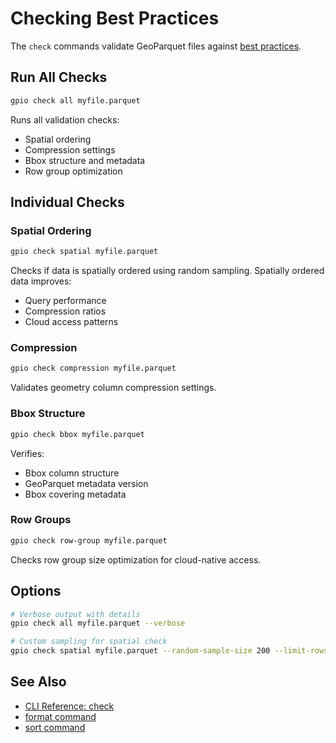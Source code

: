 # Checking Best Practices

The `check` commands validate GeoParquet files against [best practices](https://github.com/opengeospatial/geoparquet/pull/254/files).

## Run All Checks

```bash
gpio check all myfile.parquet
```

Runs all validation checks:

- Spatial ordering
- Compression settings
- Bbox structure and metadata
- Row group optimization

## Individual Checks

### Spatial Ordering

```bash
gpio check spatial myfile.parquet
```

Checks if data is spatially ordered using random sampling. Spatially ordered data improves:

- Query performance
- Compression ratios
- Cloud access patterns

### Compression

```bash
gpio check compression myfile.parquet
```

Validates geometry column compression settings.

### Bbox Structure

```bash
gpio check bbox myfile.parquet
```

Verifies:

- Bbox column structure
- GeoParquet metadata version
- Bbox covering metadata

### Row Groups

```bash
gpio check row-group myfile.parquet
```

Checks row group size optimization for cloud-native access.

## Options

```bash
# Verbose output with details
gpio check all myfile.parquet --verbose

# Custom sampling for spatial check
gpio check spatial myfile.parquet --random-sample-size 200 --limit-rows 1000000
```

## See Also

- [CLI Reference: check](../cli/check.md)
- [format command](format.md)
- [sort command](sort.md)
